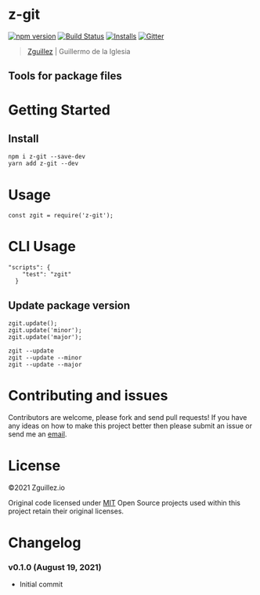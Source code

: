 # z-git

[![npm version](https://badge.fury.io/js/z-git.svg)](https://badge.fury.io/js/z-git)
[![Build Status](https://travis-ci.org/zguillez/z-git.svg?branch=master)](https://travis-ci.org/zguillez/z-git)
[![Installs](https://img.shields.io/npm/dt/z-git.svg)](https://coveralls.io/r/zguillez/z-git)
[![Gitter](https://badges.gitter.im/zguillez/z-git.svg)](https://gitter.im/zguillez/z-git?utm_source=badge&utm_medium=badge&utm_campaign=pr-badge&utm_content=badge)

> [Zguillez](https://zguillez.io) | Guillermo de la Iglesia

## Tools for package files

# Getting Started

## Install

```
npm i z-git --save-dev
yarn add z-git --dev
```

# Usage

```
const zgit = require('z-git');
```

# CLI Usage

```
"scripts": {
    "test": "zgit"
  }
```

## Update package version

```
zgit.update();
zgit.update('minor');
zgit.update('major');
```

```
zgit --update
zgit --update --minor
zgit --update --major
```

# Contributing and issues

Contributors are welcome, please fork and send pull requests! If you have any ideas on how to make this project better then please submit an issue or send me an [email](mailto:mail@zguillez.io).

# License

©2021 Zguillez.io

Original code licensed under [MIT](https://en.wikipedia.org/wiki/MIT_License) Open Source projects used within this project retain their original licenses.

# Changelog

### v0.1.0 (August 19, 2021)

* Initial commit
